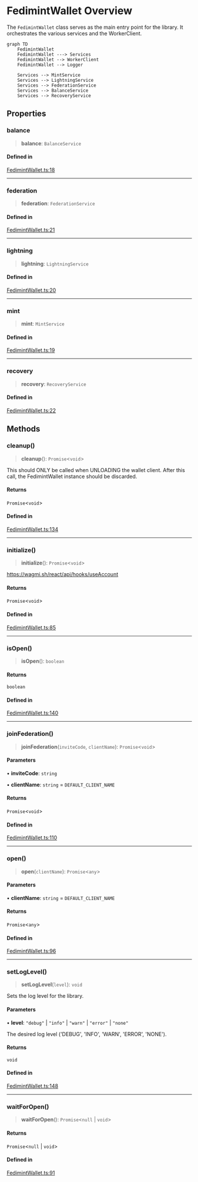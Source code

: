 # FedimintWallet Overview

The `FedimintWallet` class serves as the main entry point for the library. It orchestrates the various services and the WorkerClient.

```mermaid
graph TD
    FedimintWallet
    FedimintWallet ---> Services
    FedimintWallet --> WorkerClient
    FedimintWallet --> Logger

    Services --> MintService
    Services --> LightningService
    Services --> FederationService
    Services --> BalanceService
    Services --> RecoveryService
```

## Properties

### balance

> **balance**: `BalanceService`

#### Defined in

[FedimintWallet.ts:18](https://github.com/fedimint/fedimint-web-sdk/blob/451b02527305a23fec3a269d39bde9a3ec377df2/packages/core-web/src/FedimintWallet.ts#L18)

---

### federation

> **federation**: `FederationService`

#### Defined in

[FedimintWallet.ts:21](https://github.com/fedimint/fedimint-web-sdk/blob/451b02527305a23fec3a269d39bde9a3ec377df2/packages/core-web/src/FedimintWallet.ts#L21)

---

### lightning

> **lightning**: `LightningService`

#### Defined in

[FedimintWallet.ts:20](https://github.com/fedimint/fedimint-web-sdk/blob/451b02527305a23fec3a269d39bde9a3ec377df2/packages/core-web/src/FedimintWallet.ts#L20)

---

### mint

> **mint**: `MintService`

#### Defined in

[FedimintWallet.ts:19](https://github.com/fedimint/fedimint-web-sdk/blob/451b02527305a23fec3a269d39bde9a3ec377df2/packages/core-web/src/FedimintWallet.ts#L19)

---

### recovery

> **recovery**: `RecoveryService`

#### Defined in

[FedimintWallet.ts:22](https://github.com/fedimint/fedimint-web-sdk/blob/451b02527305a23fec3a269d39bde9a3ec377df2/packages/core-web/src/FedimintWallet.ts#L22)

## Methods

### cleanup()

> **cleanup**(): `Promise`\<`void`\>

This should ONLY be called when UNLOADING the wallet client.
After this call, the FedimintWallet instance should be discarded.

#### Returns

`Promise`\<`void`\>

#### Defined in

[FedimintWallet.ts:134](https://github.com/fedimint/fedimint-web-sdk/blob/451b02527305a23fec3a269d39bde9a3ec377df2/packages/core-web/src/FedimintWallet.ts#L134)

---

### initialize()

> **initialize**(): `Promise`\<`void`\>

https://wagmi.sh/react/api/hooks/useAccount

#### Returns

`Promise`\<`void`\>

#### Defined in

[FedimintWallet.ts:85](https://github.com/fedimint/fedimint-web-sdk/blob/451b02527305a23fec3a269d39bde9a3ec377df2/packages/core-web/src/FedimintWallet.ts#L85)

---

### isOpen()

> **isOpen**(): `boolean`

#### Returns

`boolean`

#### Defined in

[FedimintWallet.ts:140](https://github.com/fedimint/fedimint-web-sdk/blob/451b02527305a23fec3a269d39bde9a3ec377df2/packages/core-web/src/FedimintWallet.ts#L140)

---

### joinFederation()

> **joinFederation**(`inviteCode`, `clientName`): `Promise`\<`void`\>

#### Parameters

• **inviteCode**: `string`

• **clientName**: `string` = `DEFAULT_CLIENT_NAME`

#### Returns

`Promise`\<`void`\>

#### Defined in

[FedimintWallet.ts:110](https://github.com/fedimint/fedimint-web-sdk/blob/451b02527305a23fec3a269d39bde9a3ec377df2/packages/core-web/src/FedimintWallet.ts#L110)

---

### open()

> **open**(`clientName`): `Promise`\<`any`\>

#### Parameters

• **clientName**: `string` = `DEFAULT_CLIENT_NAME`

#### Returns

`Promise`\<`any`\>

#### Defined in

[FedimintWallet.ts:96](https://github.com/fedimint/fedimint-web-sdk/blob/451b02527305a23fec3a269d39bde9a3ec377df2/packages/core-web/src/FedimintWallet.ts#L96)

---

### setLogLevel()

> **setLogLevel**(`level`): `void`

Sets the log level for the library.

#### Parameters

• **level**: `"debug"` \| `"info"` \| `"warn"` \| `"error"` \| `"none"`

The desired log level ('DEBUG', 'INFO', 'WARN', 'ERROR', 'NONE').

#### Returns

`void`

#### Defined in

[FedimintWallet.ts:148](https://github.com/fedimint/fedimint-web-sdk/blob/451b02527305a23fec3a269d39bde9a3ec377df2/packages/core-web/src/FedimintWallet.ts#L148)

---

### waitForOpen()

> **waitForOpen**(): `Promise`\<`null` \| `void`\>

#### Returns

`Promise`\<`null` \| `void`\>

#### Defined in

[FedimintWallet.ts:91](https://github.com/fedimint/fedimint-web-sdk/blob/451b02527305a23fec3a269d39bde9a3ec377df2/packages/core-web/src/FedimintWallet.ts#L91)
